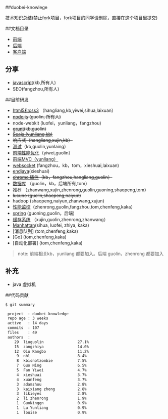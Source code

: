 ##duobei-knowlege

技术知识总结(禁止fork项目，fork项目的同学请删除，直接在这个项目里提交)

##文档目录

* [前端](frontEnd/front-end.md)
* [后端](backend/back-end.md)
* [客户端](client/README.md)

## 分享

* [javascript](frontEnd/javascript-learning.md)(kb,所有人)
* SEO(fangzhou,所有人)

##目前研发

* [html5和css3](frontEnd/HTML5-CSS3.md) （hangliang,kb,yiwei,sihua,laixuan）
* ~~[node.js](backend/nodejs/index.md) (guolin, 所有人)~~ 
* node-webkit (luofei，yunliang，fangzhou)
* ~~[grunt](frontEnd/grunt.md)(kb,guolin)~~
* ~~[Seajs (yunliang,kb)](frontEnd/module_file_loader.md)~~
* ~~响应式（hangliang,xujin,kb）~~
* [测试](frontEnd/fe-test.md)（kb,guolin,yunlaing）
* [前端性能优化](frontEnd/performance-optimization.md)（yiwei,guolin）
* [前端MVC（yunliang）](frontEnd/javascript_mvc.md)
* [websocket](frontEnd/WebSocket.md) (fangzhou，kb，tom，xieshuai,laixuan)
* [endjava](https://github.com/sqxieshuai/endJava_fe_be)(xieshuai)
* ~~[chrome 插件](frontEnd/chrome-extension.md)（kb，fangzhou,hangliang,guolin）~~
* [数据库](backend/mysql/index.md) （guolin，kb，后端所有,tom）
* 推荐 （zhanwang,xujin,zhenrong,guolin,guoning,shaopeng,tom）
* ~~lucune (guolin,shaopeng,naiyun)~~
* hadoop (shaopeng,naiyun,zhanwang,xujun)
* [性能监控](backend/性能监控/index.md)（zhenrong,guolin,fangzhou,tom,chenfeng,kaka）
* [spring](backend/spring.md) (guoning,guolin，后端)
* [缓存系统](backend/cache.md) （xujin,guolin,zhenrong,zhanwang）
* [Manhattan](https://github.com/simpleapples/Manhattan/blob/master/README.md)(sihua, luofei, zhiya, kaka)
* [消息队列] (tom,chenfeng,kaka)
* [Go] (tom,chenfeng,kaka)
* [自动化部署] (tom,chenfeng,kaka)

> note: 前端相关kb，yunliang 都要加入。后端 guolin，zhenrong 都要加入


## 补充

* java 虚拟机

##代码贡献

```bash
$ git summary 

 project  : duobei-knowledge
 repo age : 3 weeks
 active   : 14 days
 commits  : 107
 files    : 49
 authors  : 
    29	liuguolin               27.1%
    15	zangzhiya               14.0%
    12	Qiu Kangbo              11.2%
     9	nhl                     8.4%
     8	kbisnotzombie           7.5%
     7	Guo Ning                6.5%
     5	Fan Yiwei               4.7%
     4	xieshuai                3.7%
     4	xuanfeng                3.7%
     3	adamzhou                2.8%
     3	kaixiang zhong          2.8%
     3	likieyes                2.8%
     2	li zhenrong             1.9%
     1	GuoNinggn               0.9%
     1	Lu Yunliang             0.9%
     1	louise                  0.9%


```
